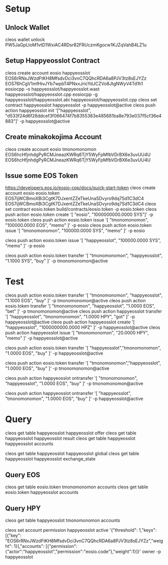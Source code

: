 # Setup

## Unlock Wallet
cleos wallet unlock
PW5JaGpLtoM1vtD1WxiAC4RDsr82FRUczmKgocw1KJZqVahB4LZ1u

## Setup Happyeosslot Contract
cleos create account eosio happyeosslot EOS6rRNxJWzdFtKH8MfsdvDci3vnC7QQhcRDA6a8PJV3tz8sEJYZz EOS76hCgV1mfHivJYb7wpbT4PNxxJricYdJCZVo8JtgNWyV4Td1h1
eosiocpp -o happyeosslot/happyeosslot.wast happyeosslot/happyeosslot.cpp
eosiocpp -g happyeosslot/happyeosslot.abi happyeosslot/happyeosslot.cpp
cleos set contract happyeosslot happyeosslot -p happyeosslot@active
cleos push action happyeosslot init '["happyeosslot", "d533f24d6f28ddcef3f066474f7b8355383e485681ba8e793e037f5cf36e4883"]' -p happyeosslot@active

## Create minakokojima Account
cleos create account eosio tmonomonomon EOS6hcHfjnhdgPyRCMJneazKWRq6TjY5WyFpMfbVDrBX6e3uvUU4U EOS6hcHfjnhdgPyRCMJneazKWRq6TjY5WyFpMfbVDrBX6e3uvUU4U

## Issue some EOS Token
https://developers.eos.io/eosio-cpp/docs/quick-start-token
cleos create account eosio eosio.token EOS7ijWCBmoXBi3CgtK7DJxentZZeTkeUnaSDvyro9dq7Sd1C3dC4 EOS7ijWCBmoXBi3CgtK7DJxentZZeTkeUnaSDvyro9dq7Sd1C3dC4
cleos set contract eosio.token build/contracts/eosio.token -p eosio.token
cleos push action eosio.token create '[ "eosio", "1000000000.0000 SYS"]' -p eosio.token
cleos push action eosio.token issue '[ "tmonomonomon", "100000.0000 EOS", "memo" ]' -p eosio
cleos push action eosio.token issue '[ "tmonomonomon", "100000.0000 SYS", "memo" ]' -p eosio

cleos push action eosio.token issue '[ "happyeosslot", "100000.0000 SYS", "memo" ]' -p eosio

cleos push action eosio.token transfer '[ "tmonomonomon", "happyeosslot", "1.1000 SYS", "buy" ]' -p tmonomonomon@active

# Test
cleos push action eosio.token transfer '[ "tmonomonomon", "happyeosslot", "1.1000 EOS", "buy" ]' -p tmonomonomon@active
cleos push action eosio.token transfer '[ "tmonomonomon", "happyeosslot", "1.0000 EOS", "bet" ]' -p tmonomonomon@active
cleos push action happyeosslot transfer '[ "happyeosslot", "tmonomonomon", "1.0000 HPY", "got" ]' -p happyeosslot@active
cleos push action happyeosslot create '[ "happyeosslot", "1000000000.0000 HPZ" ]' -p happyeosslot@active
cleos push action happyeosslot issue '[ "tmonomonomon", "20.0000 HPY", "memo" ]' -p happyeosslot@active

cleos push action eosio.token transfer '[ "happyeosslot","tmonomonomon", "1.0000 EOS", "buy" ]' -p happyeosslot@active

cleos push action eosio.token transfer '[ "tmonomonomon","happyeosslot", "1.0000 EOS", "buy" ]' -p tmonomonomon@active

cleos push action happyeosslot ontransfer '[ "tmonomonomon", "happyeosslot", "1.0000 EOS", "buy" ]' -p tmonomonomon@active

cleos push action happyeosslot ontransfer '[ "happyeosslot", "tmonomonomon", "1.0000 EOS", "buy" ]' -p happyeosslot@active

# Query
cleos get table happyeosslot happyeosslot offer
cleos get table happyeosslot happyeosslot result
cleos get table happyeosslot happyeosslot accounts

cleos get table happyeosslot happyeosslot global
cleos get table happyeosslot happyeosslot exchange_state

## Query EOS
cleos get table eosio.token tmonomonomon accounts
cleos get table eosio.token happyeosslot accounts

## Query HPY
cleos get table happyeosslot tmonomonomon accounts





cleos set account permission happyeosslot active '{"threshold": 1,"keys": [{"key": "EOS6rRNxJWzdFtKH8MfsdvDci3vnC7QQhcRDA6a8PJV3tz8sEJYZz","weight": 1}],"accounts": [{"permission":{"actor":"happyeosslot","permission":"eosio.code"},"weight":1}]}' owner -p happyeosslot